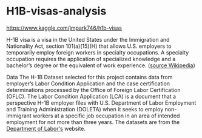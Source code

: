 # H1B-visas-analysis

https://www.kaggle.com/jmpark746/h1b-visas


H-1B visa is a visa in the United States under the Immigration and Nationality Act, section 101(a)(15)(H) that allows U.S. employers to temporarily employ foreign workers in specialty occupations. A specialty occupation requires the application of specialized knowledge and a bachelor’s degree or the equivalent of work experience. ([source Wikipedia](https://en.wikipedia.org/wiki/H-1B_visa))

Data
The H-1B Dataset selected for this project contains data from employer’s Labor Condition Application and the case certification determinations processed by the Office of Foreign Labor Certification (OFLC). The Labor Condition Application (LCA) is a document that a perspective H-1B employer files with U.S. Department of Labor Employment and Training Administration (DOLETA) when it seeks to employ non-immigrant workers at a specific job occupation in an area of intended employment for not more than three years. The datasets are from the [Department of Labor's](https://www.foreignlaborcert.doleta.gov/performancedata.cfm#dis) website.
